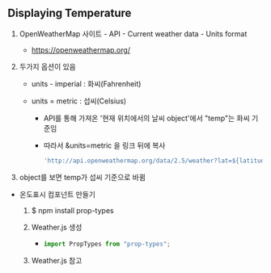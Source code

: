 ## Displaying Temperature

1. OpenWeatherMap 사이트 - API - Current weather data - Units format

   - https://openweathermap.org/

2. 두가지 옵션이 있음

   - units - imperial : 화씨(Fahrenheit)

   - units = metric : 섭씨(Celsius)

     - API를 통해 가져온 '현재 위치에서의 날씨 object'에서 "temp"는 화씨 기준임

     - 따라서 &units=metric 을 링크 뒤에 복사

       ```jsx
       'http://api.openweathermap.org/data/2.5/weather?lat=${latitude}&lon=${longitude}&appid=${API_KEY}&units=metric'
       ```

3. object를 보면 temp가 섭씨 기준으로 바뀜



- 온도표시 컴포넌트 만들기
  1. $ npm install prop-types
  
  2. Weather.js 생성
  
     - ```jsx
       import PropTypes from "prop-types";
       ```
  
  3. Weather.js 참고